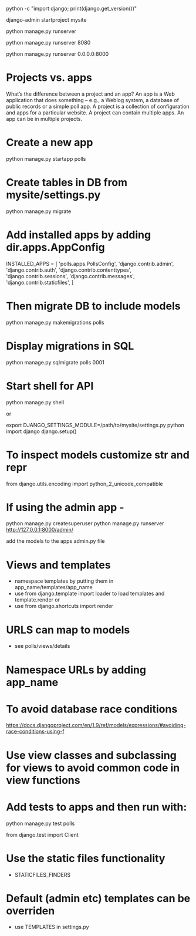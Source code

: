 python -c "import django; print(django.get_version())"

django-admin startproject mysite

python manage.py runserver

python manage.py runserver 8080

python manage.py runserver 0.0.0.0:8000

# Projects vs. apps
What’s the difference between a project and an app? An app is a Web application that does something – e.g., a Weblog system, a database of public records or a simple poll app. A project is a collection of configuration and apps for a particular website. A project can contain multiple apps. An app can be in multiple projects.

# Create a new app
python manage.py startapp polls

# Create tables in DB from mysite/settings.py
python manage.py migrate

# Add installed apps by adding dir.apps.AppConfig
INSTALLED_APPS = [
    'polls.apps.PollsConfig',
    'django.contrib.admin',
    'django.contrib.auth',
    'django.contrib.contenttypes',
    'django.contrib.sessions',
    'django.contrib.messages',
    'django.contrib.staticfiles',
]

# Then migrate DB to include models
python manage.py makemigrations polls

# Display migrations in SQL
python manage.py sqlmigrate polls 0001

# Start shell for API
python manage.py shell

or

export DJANGO_SETTINGS_MODULE=/path/to/mysite/settings.py
python
import django
django.setup()

# To inspect models customize __str__ and __repr__
from django.utils.encoding import python_2_unicode_compatible

# If using the admin app -
python manage.py createsuperuser
python manage.py runserver
http://127.0.0.1:8000/admin/

add the models to the apps admin.py file

# Views and templates
- namespace templates by putting them in app_name/templates/app_name
- use from django.template import loader to load templates and template.render or
- use from django.shortcuts import render

# URLS can map to models
- see polls/views/details

# Namespace URLs by adding app_name

# To avoid database race conditions
https://docs.djangoproject.com/en/1.9/ref/models/expressions/#avoiding-race-conditions-using-f

# Use view classes and subclassing for views to avoid common code in view functions

# Add tests to apps and then run with:
python manage.py test polls

from django.test import Client

# Use the static files functionality
- STATICFILES_FINDERS

# Default (admin etc) templates can be overriden
- use TEMPLATES in settings.py
